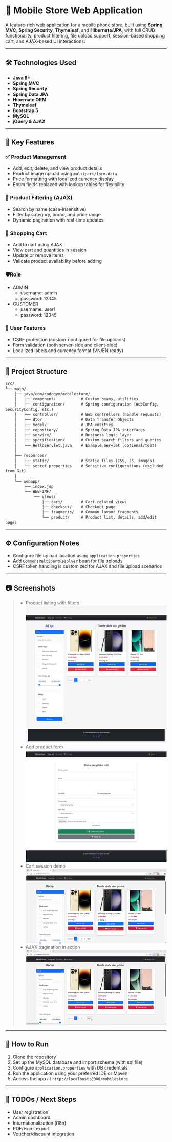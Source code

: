 
# 📱 Mobile Store Web Application

A feature-rich web application for a mobile phone store, built using **Spring MVC**, **Spring Security**, **Thymeleaf**, and **Hibernate/JPA**, with full CRUD functionality, product filtering, file upload support, session-based shopping cart, and AJAX-based UI interactions.

---

## 🛠 Technologies Used

* **Java 8+**
* **Spring MVC**
* **Spring Security**
* **Spring Data JPA**
* **Hibernate ORM**
* **Thymeleaf**
* **Bootstrap 5**
* **MySQL**
* **jQuery & AJAX**

---

## 🌟 Key Features

### ✅ Product Management

* Add, edit, delete, and view product details
* Product image upload using `multipart/form-data`
* Price formatting with localized currency display
* Enum fields replaced with lookup tables for flexibility

### 🔎 Product Filtering (AJAX)

* Search by name (case-insensitive)
* Filter by category, brand, and price range
* Dynamic pagination with real-time updates

### 🛒 Shopping Cart

* Add to cart using AJAX
* View cart and quantities in session
* Update or remove items
* Validate product availability before adding

### 🛡️Role

* ADMIN 
  * username: admin
  * password: 12345
* CUSTOMER
  * username: user1
  * password: 12345

### 🔐 User Features

* CSRF protection (custom-configured for file uploads)
* Form validation (both server-side and client-side)
* Localized labels and currency format (VN/EN ready)

---

## 📁 Project Structure

```
src/
└── main/
    ├── java/com/codegym/mobilestore/
    │   ├── component/           # Custom beans, utilities
    │   ├── configuration/       # Spring configuration (WebConfig, SecurityConfig, etc.)
    │   ├── controller/          # Web controllers (handle requests)
    │   ├── dto/                 # Data Transfer Objects
    │   ├── model/               # JPA entities
    │   ├── repository/          # Spring Data JPA interfaces
    │   ├── service/             # Business logic layer
    │   ├── specification/       # Custom search filters and queries
    │   └── HelloServlet.java    # Example Servlet (optional/test)
    │
    ├── resources/
    │   ├── static/              # Static files (CSS, JS, images)
    │   └── secret.properties    # Sensitive configurations (excluded from Git)
    │
    └── webapp/
        ├── index.jsp
        └── WEB-INF/
            └── views/
                ├── cart/        # Cart-related views
                ├── checkout/    # Checkout page
                ├── fragments/   # Common layout fragments
                └── product/     # Product list, details, add/edit pages

```

---

## ⚙️ Configuration Notes

* Configure file upload location using `application.properties`
* Add `CommonsMultipartResolver` bean for file uploads
* CSRF token handling is customized for AJAX and file upload scenarios

---

## 📷 Screenshots

> * Product listing with filters
![coccoc_screenshot_localhost.jpg](image/coccoc_screenshot_localhost.jpg)
> * Add product form
![coccoc_screenshot_localhost (1).jpg](image/coccoc_screenshot_localhost%20%281%29.jpg)
> * Cart session demo![Recording2025-07-15111044-ezgif.com-video-to-gif-converter.gif](image/Recording2025-07-15111044-ezgif.com-video-to-gif-converter.gif)
> * AJAX pagination in action![Recording2025-07-15111432-ezgif.com-video-to-gif-converter.gif](image/Recording2025-07-15111432-ezgif.com-video-to-gif-converter.gif)
---

## 🚀 How to Run

1. Clone the repository
2. Set up the MySQL database and import schema (with sql file)
3. Configure `application.properties` with DB credentials
4. Run the application using your preferred IDE or Maven
5. Access the app at `http://localhost:8080/mobilestore`

---

## 📌 TODOs / Next Steps

* User registration
* Admin dashboard
* Internationalization (i18n)
* PDF/Excel export
* Voucher/discount integration
